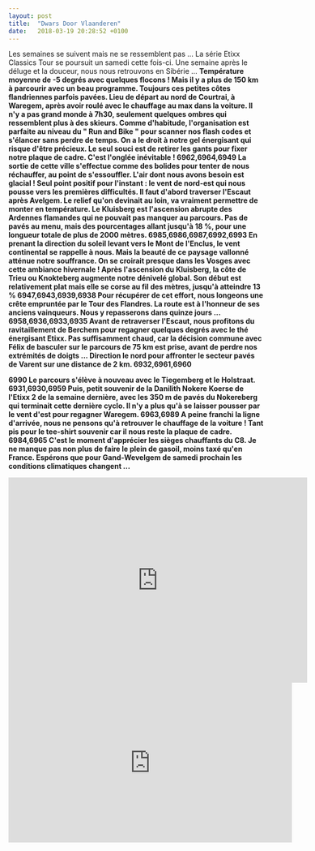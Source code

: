 ```yaml
---
layout: post
title:  "Dwars Door Vlaanderen"
date:   2018-03-19 20:28:52 +0100
---
```

Les semaines se suivent mais ne se ressemblent pas ...
La série Etixx Classics Tour se poursuit un samedi cette fois-ci.
Une semaine après le déluge et la douceur, nous nous retrouvons en Sibérie ...
<strong>Température moyenne de -5 degrés avec quelques flocons !
Mais il y a plus de 150 km à parcourir avec un beau programme.
Toujours ces petites côtes flandriennes parfois pavées.
Lieu de départ au nord de Courtrai, à Waregem, après avoir roulé avec le chauffage au max dans la voiture.
Il n'y a pas grand monde à 7h30, seulement quelques ombres qui ressemblent plus à des skieurs.
Comme d'habitude, l'organisation est parfaite au niveau du " Run and Bike " pour scanner nos flash codes et s'élancer sans perdre de temps.
On a le droit à notre gel énergisant qui risque d'être précieux.
Le seul souci est de retirer les gants pour fixer notre plaque de cadre.
<strong>C'est l'onglée inévitable !
6962,6964,6949
La sortie de cette ville s'effectue comme des bolides pour tenter de nous réchauffer, au point de s'essouffler.
<strong>L'air dont nous avons besoin est glacial !
Seul point positif pour l'instant : le vent de nord-est qui nous pousse vers les premières difficultés.
Il faut d'abord traverser l'Escaut après Avelgem.
Le relief qu'on devinait au loin, va vraiment permettre de monter en température.
Le Kluisberg est l'ascension abrupte des Ardennes flamandes qui ne pouvait pas manquer au parcours.
Pas de pavés au menu, mais des pourcentages allant jusqu'à 18 %, pour une longueur totale de plus de 2000 mètres.
6985,6986,6987,6992,6993
En prenant la direction du soleil levant vers le Mont de l'Enclus, le vent continental se rappelle à nous.
Mais la beauté de ce paysage vallonné atténue notre souffrance.
<strong>On se croirait presque dans les Vosges avec cette ambiance hivernale !
Après l'ascension du Kluisberg, la côte de Trieu ou Knokteberg augmente notre dénivelé global.
Son début est relativement plat mais elle se corse au fil des mètres, jusqu'à atteindre 13 %
6947,6943,6939,6938
Pour récupérer de cet effort, nous longeons une crête empruntée par le Tour des Flandres.
La route est à l'honneur de ses anciens vainqueurs.
Nous y repasserons dans quinze jours ...
6958,6936,6933,6935
Avant de retraverser l'Escaut, nous profitons du ravitaillement de Berchem pour regagner quelques degrés avec le thé énergisant Etixx.
<strong>Pas suffisamment chaud, car la décision commune avec Félix de basculer sur le parcours   de 75 km est prise, avant de perdre nos extrémités de doigts ...
Direction le nord pour affronter le secteur pavés de Varent sur une distance de 2 km.
6932,6961,6960


6990
Le parcours s'élève à nouveau avec le Tiegemberg et le Holstraat.
6931,6930,6959
Puis, petit souvenir de la Danilith Nokere Koerse de l'Etixx 2 de la semaine dernière, avec les 350 m de pavés du Nokereberg qui terminait cette dernière cyclo.
Il n'y a plus qu'à se laisser pousser par le vent d'est pour regagner Waregem.
6963,6989
A peine franchi la ligne d'arrivée, nous ne pensons qu'à retrouver le chauffage de la voiture !
Tant pis pour le tee-shirt souvenir car il nous reste la plaque de cadre.
6984,6965
<strong>C'est le moment d'apprécier les sièges chauffants du C8.
Je ne manque pas non plus de faire le plein de gasoil, moins taxé qu'en France.
Espérons que pour Gand-Wevelgem de samedi prochain les conditions climatiques changent ...

<center><iframe src="https://www.strava.com/activities/1457024787/embed/bad673967520d4e486a172d364e55d9f00dcdefb" width="590" height="405" frameborder="0" scrolling="no" data-mce-fragment="1"></iframe></center><center>
<iframe src="https://www.youtube.com/embed/uULadM7Va8U" width="560" height="315" frameborder="0" allowfullscreen="allowfullscreen" data-mce-fragment="1"></iframe></center>